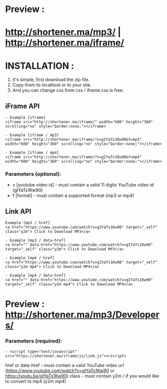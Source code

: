 # Preview : 
# http://shortener.ma/mp3/ | http://shortener.ma/iframe/

# INSTALLATION :
1. it's simple, first download the zip file.
2. Copy them to localhost or to your site.
3. And you can change css from css / iframe.css is free.

## iFrame API
~~~
- Example [iframe]
<iframe src="http://shortener.ma/iframe/" width="600" height="360" scrolling="no" style="border:none;"></iframe>
~~~

~~~
- Example [iframe / mp3]
<iframe src="http://shortener.ma/iframe/?v=gIYaTs1Kw90&f=mp3" width="600" height="360" scrolling="no" style="border:none;"></iframe>
~~~

~~~
- Example [iframe / mp4]
<iframe src="http://shortener.ma/iframe/?v=gIYaTs1Kw90&f=mp4" width="600" height="360" scrolling="no" style="border:none;"></iframe>
~~~

### Parameters (optional):
- v [youtube video id] - must contain a valid 11 digits YouTube video id (gIYaTs1Kw90)
- f [format] - must contain a supported format (mp3 or mp4)


## Link API
~~~
Example [mp3 / href] 
<a href="https://www.youtube.com/watch?v=gIYaTs1Kw90" target="_self" class="y2m"> Click to Download MP3</a>
~~~

~~~
- Example [mp3 / data-href]
<a href="" data-href="https://www.youtube.com/watch?v=gIYaTs1Kw90" target="_self" class="y2m"> Click to Download MP3</a>
~~~

~~~
- Example [mp4 / href]
<a href="https://www.youtube.com/watch?v=gIYaTs1Kw90" target="_self" class="y2m mp4"> Click to Download MP4</a>
~~~

~~~
- Example [mp4 / data-href]
<a href="" data-href="https://www.youtube.com/watch?v=gIYaTs1Kw90" target="_self" class="y2m mp4"> Click to Download MP4</a>
~~~

# Preview : http://shortener.ma/mp3/Developers/

### Parameters (required):
~~~
- <script type="text/javascript" src="https://shortener.ma/iframe/js/link.js"></script>
~~~
href or data-href - must contain a valid YouTube video url (https://www.youtube.com/watch?v=gIYaTs1Kw90 or https://youtu.be/gIYaTs1Kw90)
class - must contain y2m / if you would like to convert to mp4 (y2m mp4)
